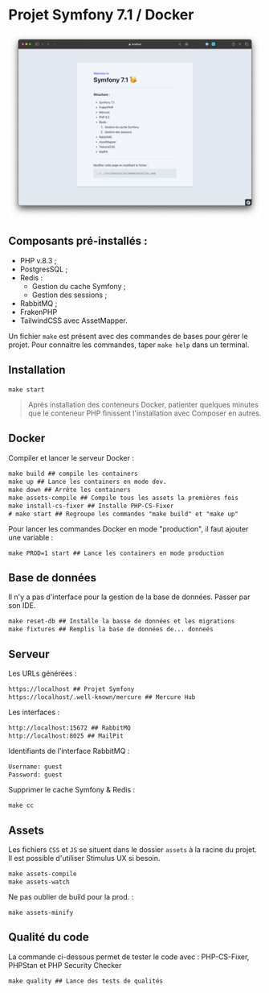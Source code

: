 # Projet Symfony 7.1 / Docker

![welcome.png](public/welcome.png)

## Composants pré-installés :
* PHP v.8.3 ;
* PostgresSQL ;
* Redis :
    * Gestion du cache Symfony ;
    * Gestion des sessions ;
* RabbitMQ ;
* FrakenPHP
* TailwindCSS avec AssetMapper.

Un fichier `make` est présent avec des commandes de bases pour gérer le projet. Pour connaitre les commandes, taper `make help` dans un terminal.

## Installation

```shell
make start
```

> Après installation des conteneurs Docker, patienter quelques minutes que le conteneur PHP finissent l'installation avec Composer en autres.

## Docker

Compiler et lancer le serveur Docker :
```shell
make build ## compile les containers
make up ## Lance les containers en mode dev.
make down ## Arrête les containers
make assets-compile ## Compile tous les assets la premières fois
make install-cs-fixer ## Installe PHP-CS-Fixer
# make start ## Regroupe les commandes "make build" et "make up"
```

Pour lancer les commandes Docker en mode "production", il faut ajouter une variable :
```shell
make PROD=1 start ## Lance les containers en mode production
```

## Base de données

Il n'y a pas d'interface pour la gestion de la base de données. Passer par son IDE.

```shell
make reset-db ## Installe la basse de données et les migrations
make fixtures ## Remplis la base de données de... donneés
```

## Serveur

Les URLs générées :
```shell
https://localhost ## Projet Symfony
https://localhost/.well-known/mercure ## Mercure Hub
```

Les interfaces :
```shell
http://localhost:15672 ## RabbitMQ
http://localhost:8025 ## MailPit
```

Identifiants de l'interface RabbitMQ :
```text
Username: guest
Password: guest
```

Supprimer le cache Symfony & Redis :
```shell
make cc
```

## Assets

Les fichiers `CSS` et `JS` se situent dans le dossier `assets` à la racine du projet.  
Il est possible d'utiliser Stimulus UX si besoin.

```shell
make assets-compile
make assets-watch
```

Ne pas oublier de build pour la prod. :
```shell
make assets-minify
```

## Qualité du code

La commande ci-dessous permet de tester le code avec : PHP-CS-Fixer, PHPStan et PHP Security Checker

```shell
make quality ## Lance des tests de qualités
```
